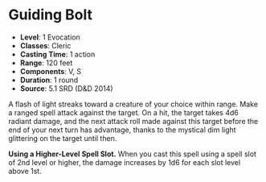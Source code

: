 # Guiding Bolt

- **Level**: 1 Evocation
- **Classes**: Cleric
- **Casting Time**: 1 action
- **Range**: 120 feet
- **Components**: V, S
- **Duration**: 1 round
- **Source**: 5.1 SRD (D&D 2014)

A flash of light streaks toward a creature of your choice within range. Make a ranged spell attack against the target. On a hit, the target takes 4d6 radiant damage, and the next attack roll made against this target before the end of your next turn has advantage, thanks to the mystical dim light glittering on the target until then.

**Using a Higher-Level Spell Slot.** When you cast this spell using a spell slot of 2nd level or higher, the damage increases by 1d6 for each slot level above 1st.
